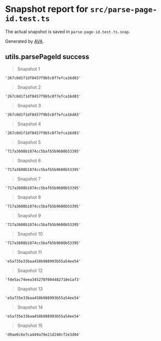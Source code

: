# Snapshot report for `src/parse-page-id.test.ts`

The actual snapshot is saved in `parse-page-id.test.ts.snap`.

Generated by [AVA](https://avajs.dev).

## utils.parsePageId success

> Snapshot 1

    '267c0d1f1df8457f9b5c8f7efca16d83'

> Snapshot 2

    '267c0d1f1df8457f9b5c8f7efca16d83'

> Snapshot 3

    '267c0d1f1df8457f9b5c8f7efca16d83'

> Snapshot 4

    '267c0d1f1df8457f9b5c8f7efca16d83'

> Snapshot 5

    '717a3608b1874cc5bafb5b9680b53395'

> Snapshot 6

    '717a3608b1874cc5bafb5b9680b53395'

> Snapshot 7

    '717a3608b1874cc5bafb5b9680b53395'

> Snapshot 8

    '717a3608b1874cc5bafb5b9680b53395'

> Snapshot 9

    '717a3608b1874cc5bafb5b9680b53395'

> Snapshot 10

    '717a3608b1874cc5bafb5b9680b53395'

> Snapshot 11

    'e5a735e33baa458b988993b55a54ee54'

> Snapshot 12

    'fde5ac74eea345278f004482710e1af3'

> Snapshot 13

    'e5a735e33baa458b988993b55a54ee54'

> Snapshot 14

    'e5a735e33baa458b988993b55a54ee54'

> Snapshot 15

    'd9ae0c6e7cad49a78e21d240cf2e3d04'
